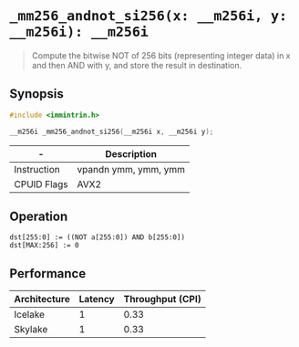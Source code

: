 `_mm256_andnot_si256(x: __m256i, y: __m256i): __m256i`
======================================================

> Compute the bitwise NOT of 256 bits (representing integer data) in x and then AND with y, and store the result in destination.

## Synopsis

```c
#include <immintrin.h>

__m256i _mm256_andnot_si256(__m256i x, __m256i y);
```

| -           | Description          |
| ----------- | -------------------- |
| Instruction | vpandn ymm, ymm, ymm |
| CPUID Flags | AVX2                 |

## Operation

```
dst[255:0] := ((NOT a[255:0]) AND b[255:0])
dst[MAX:256] := 0
```

## Performance

| Architecture | Latency | Throughput (CPI) |
| ------------ | ------- | ---------------- |
| Icelake      | 1       | 0.33             |
| Skylake      | 1       | 0.33             |
